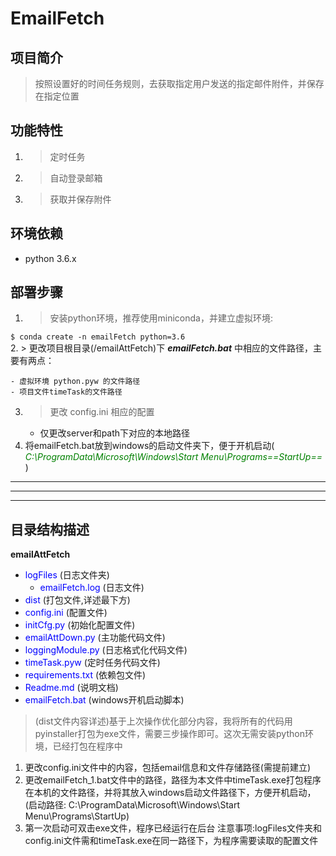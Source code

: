 # EmailFetch

## 项目简介
> 按照设置好的时间任务规则，去获取指定用户发送的指定邮件附件，并保存在指定位置
## 功能特性
1. > 定时任务
2. > 自动登录邮箱
3. > 获取并保存附件
## 环境依赖
- python 3.6.x
## 部署步骤
1. > 安装python环境，推荐使用miniconda，并建立虚拟环境:

`$ conda create -n emailFetch python=3.6`  
2. > 更改项目根目录(/emailAttFetch)下 ***emailFetch.bat*** 中相应的文件路径，主要有两点：

    - 虚拟环境 python.pyw 的文件路径
    - 项目文件timeTask的文件路径
3. > 更改 config.ini 相应的配置   
    - 仅更改server和path下对应的本地路径
4. 将emailFetch.bat放到windows的启动文件夹下，便于开机启动(<font color=green>  *C:\ProgramData\Microsoft\Windows\Start Menu\Programs\==StartUp==*</font>  )
---
---
---
## 目录结构描述
**emailAttFetch**
- <font color=blue>logFiles</font>  (日志文件夹)
    - <font color=blue>emailFetch.log</font>  (日志文件)
- <font color=blue>dist</font>  (打包文件,详述最下方)
- <font color=blue>config.ini</font>  (配置文件)
- <font color=blue>initCfg.py</font>  (初始化配置文件)
- <font color=blue>emailAttDown.py</font>  (主功能代码文件)
- <font color=blue>loggingModule.py</font>  (日志格式化代码文件)
- <font color=blue>timeTask.pyw</font>  (定时任务代码文件)
- <font color=blue>requirements.txt</font>  (依赖包文件)
- <font color=blue>Readme.md</font>  (说明文档)
- <font color=blue>emailFetch.bat</font> (windows开机启动脚本)

> (dist文件内容详述)基于上次操作优化部分内容，我将所有的代码用pyinstaller打包为exe文件，需要三步操作即可。这次无需安装python环境，已经打包在程序中
1. 更改config.ini文件中的内容，包括email信息和文件存储路径(需提前建立)
2. 更改emailFetch_1.bat文件中的路径，路径为本文件中timeTask.exe打包程序在本机的文件路径，并将其放入windows启动文件路径下，方便开机启动，(启动路径: C:\ProgramData\Microsoft\Windows\Start Menu\Programs\StartUp)
3. 第一次启动可双击exe文件，程序已经运行在后台
注意事项:logFiles文件夹和config.ini文件需和timeTask.exe在同一路径下，为程序需要读取的配置文件